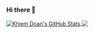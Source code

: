 ### Hi there 👋

<!--
**khiemdoan/khiemdoan** is a ✨ _special_ ✨ repository because its `README.md` (this file) appears on your GitHub profile.

Here are some ideas to get you started:

- 🔭 I’m currently working on ...
- 🌱 I’m currently learning ...
- 👯 I’m looking to collaborate on ...
- 🤔 I’m looking for help with ...
- 💬 Ask me about ...
- 📫 How to reach me: ...
- 😄 Pronouns: ...
- ⚡ Fun fact: ...
-->

<a href="https://github.com/khiemdoan">
  <img align="center" src="https://github-readme-stats.vercel.app/api?username=khiemdoan&show_icons=true&line_height=33&count_private=true" alt="Khiem Doan's GitHub Stats" />
</a>

<a href="https://github.com/khiemdoan">
  <img align="center" src="https://github-readme-stats.vercel.app/api/top-langs/?username=khiemdoan&&hide=cmake&langs_count=4&line_height=35" />
</a>
